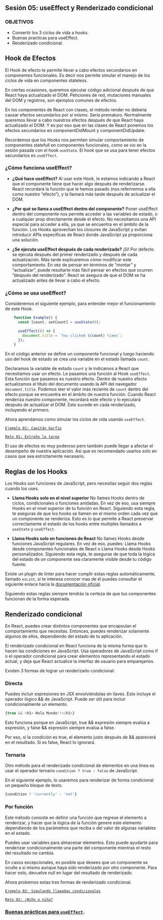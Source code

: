 ## Sesión 05: useEffect y Renderizado condicional

### OBJETIVOS
- Convertir los 3 ciclos de vida a hooks.
- Buenas practicas para useEffect.
- Renderizado condicional.


## Hook de Efectos

El Hook de efecto te permite llevar a cabo efectos secundarios en componentes funcionales. Es decir nos permite simular el manejo de los ciclos de vida en componentes stateless.

En ciertas ocasiones, queremos ejecutar código adicional después de que React haya actualizado el DOM. Peticiones de red, mutaciones manuales del DOM y registros, son ejemplos comunes de efectos.

En los componentes de React con clases, el método render no debería causar efectos secundarios por sí mismo. Sería prematuro. Normalmente queremos llevar a cabo nuestros efectos después de que React haya actualizado el DOM. Y es por eso que en las clases de React ponemos los efectos secundarios en componentDidMount y componentDidUpdate.

Recordemos que los Hooks nos permiten simular comportamiento de componentes statefull en componentes funcionales, como se vio en la sesión pasada con el hook `useState`. El hook que se usa para tener efectos secundarios es `useEffect`.

### ¿Cómo funciona useEffect? 

- <b>¿Qué hace useEffect? </b> Al usar este Hook, le estamos indicando a React que el componente tiene que hacer algo después de renderizarse. React recordará la función que le hemos pasado (nos referiremos a ella como nuestro “efecto”), y la llamará más tarde después de actualizar el DOM. 

- <b>¿Por qué se llama a useEffect dentro del componente?</b> Poner useEffect dentro del componente nos permite acceder a las variables de estado, o a cualquier prop directamente desde el efecto. No necesitamos una API especial para acceder a ella, ya que se encuentra en el ámbito de la función. Los Hooks aprovechan los closures de JavaScript y evitan introducir APIs específicas de React donde JavaScript ya proporciona una solución.

- <b>¿Se ejecuta useEffect después de cada renderizado?</b> ¡Sí! Por defecto se ejecuta después del primer renderizado y después de cada actualización. Más tarde explicaremos cómo modificar este comportamiento. En vez de pensar en términos de “montar” y “actualizar”, puede resultarte más fácil pensar en efectos que ocurren “después del renderizado”. React se asegura de que el DOM se ha actualizado antes de llevar a cabo el efecto.

### ¿Cómo se usa useEffect? 

Consideremos el siguiente ejemplo, para entender mejor el funcionamiento de este Hook. 

````javascript
	function Example() {
	  const [count, setCount] = useState(0);

	  useEffect(() => {
	    document.title = `You clicked ${count} times`;
	  });
	}
```` 

En el código anterior se define un componente funcional y luego haciendo uso del hook de estado se crea una variable en el estado llamada `count`.

Declaramos la variable de estado `count` y le indicamos a React que necesitamos usar un efecto. Le pasamos una función al Hook `useEffect`. Esta función que pasamos es nuestro efecto. Dentro de nuestro efecto actualizamos el título del documento usando la API del navegador `document.title`. Podemos leer el valor más reciente de `count` dentro del efecto porque se encuentra en el ámbito de nuestra función. Cuando React renderiza nuestro componente, recordará este efecto y lo ejecutará después de actualizar el DOM. Esto sucede en cada renderizado, incluyendo el primero.

Ahora aprendamos como simular los ciclos de vida usando `useEffect`.

[`Ejemplo 01: Capitán Garfio`](Ejemplo-01/Readme.md)

[`Reto 01: Extraño la tarea`](Reto-01/Readme.md)

El uso de efectos es muy poderoso pero también puede llegar a afectar el desempeño de nuestra aplicación. Así que es recomendado usarlos solo en casos que sea estrictamente necesario.


## Reglas de los Hooks

Los Hooks son funciones de JavaScript, pero necesitas seguir dos reglas cuando los uses.

- <b>Llama Hooks solo en el nivel superior</b> No llames Hooks dentro de ciclos, condicionales o funciones anidadas. En vez de eso, usa siempre Hooks en el nivel superior de tu función en React. Siguiendo esta regla, te aseguras de que los hooks se llamen en el mismo orden cada vez que un componente se renderiza. Esto es lo que permite a React preservar correctamente el estado de los hooks entre multiples llamados a `useState` y `useEffect`.

- <b>Llama Hooks solo en funciones de React</b> No llames Hooks desde funciones JavaScript regulares. En vez de eso, puedes: Llama Hooks desde componentes funcionales de React o Llama Hooks desde Hooks personalizados. Siguiendo esta regla, te aseguras de que toda la lógica del estado de un componente sea claramente visible desde tu código fuente.

Existe un  plugin de linter para hacer cumplir estas reglas automáticamente, llamado `esLint`, si te interesa conocer mas de él puedes consultar el siguiente enlace hacía la [documentación oficial](https://www.npmjs.com/package/eslint-plugin-react-hooks).

Siguiendo estas reglas siempre tendrás la certeza de que tus componentes funcionan de la forma esperada.


## Renderizado condicional

En React, puedes crear distintos componentes que encapsulan el comportamiento que necesitas. Entonces, puedes renderizar solamente algunos de ellos, dependiendo del estado de tu aplicación.

El renderizado condicional en React funciona de la misma forma que lo hacen las condiciones en JavaScript. Usa operadores de JavaScript como if o el operador condicional para crear elementos representando el estado actual, y deja que React actualice la interfaz de usuario para emparejarlos. 

Existen 3 formas de lograr un renderizado condicional:

### Directa 

Puedes incluir expresiones en JSX envolviéndolas en llaves. Esto incluye el operador lógico && de JavaScript. Puede ser útil para incluir condicionalmente un elemento.

````javascript
{true && <h1> Hola Mundo!!</h1>}
````
Esto funciona porque en JavaScript, true && expresión siempre evalúa a expresión, y false && expresión siempre evalúa a false.

Por eso, si la condición es true, el elemento justo después de && aparecerá en el resultado. Si es false, React lo ignorará.

### Ternaria 

Otro método para el renderizado condicional de elementos en una línea es usar el operador ternario `condition ? true : false` de JavaScript.

En el siguiente ejemplo, lo usaremos para renderizar de forma condicional un pequeño bloque de texto.

````javascript
{condition ? 'currently' : 'not'}
````
### Por función

Este método consiste en definir una función que regrese el elemento a renderizar, y hacer que la lógica de la función genere este elemento dependiendo de los parámetros que reciba o del valor de algunas variables en el estado.

Puedes usar variables para almacenar elementos. Esto puede ayudarte para renderizar condicionalmente una parte del componente mientras el resto del resultado no cambia.

En casos excepcionales, es posible que desees que un componente se oculte a sí mismo aunque haya sido renderizado por otro componente. Para hacer esto, devuelve null en lugar del resultado de renderizado.



Ahora probemos estas tres formas de renderizado condicional. 

[`Ejemplo 02: Simulando llamadas condicionales`](Ejemplo-02/Readme.md)

[`Reto 02: ¿Niño o niña?`](Reto-02/Readme.md)

<!-- #### ORGANIZACION DE LA CLASE
- componentDidMount a hook.
- componentWillUnmount a hook.
- componentDidUpdate a hook.
- Buenas prácticas.
- 3 maneras de renderizado condicional. -->

### [Buenas prácticas para `useEffect`](../BuenasPracticas/useEffect/Readme.md).
